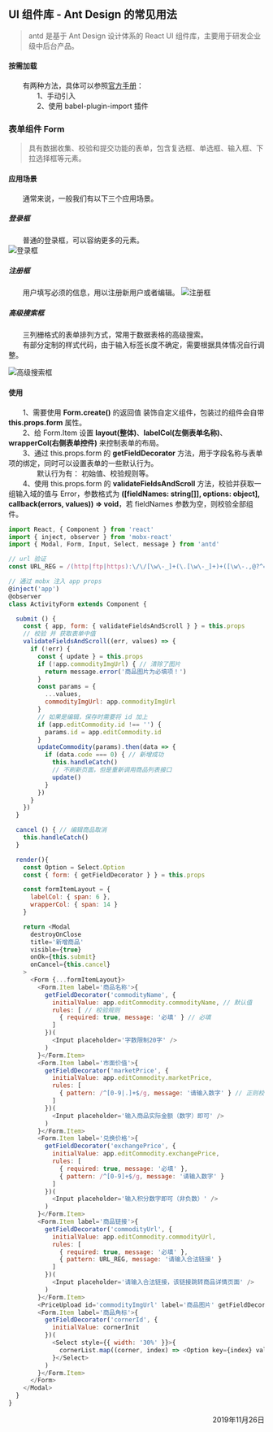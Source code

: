 ## UI 组件库 - Ant Design 的常见用法
> antd 是基于 Ant Design 设计体系的 React UI 组件库，主要用于研发企业级中后台产品。

#### 按需加载
&emsp;&emsp;有两种方法，具体可以参照[官方手册][1]：  
&emsp;&emsp;&emsp;&emsp;1、手动引入  
&emsp;&emsp;&emsp;&emsp;2、使用 babel-plugin-import 插件  

### 表单组件 Form
> 具有数据收集、校验和提交功能的表单，包含复选框、单选框、输入框、下拉选择框等元素。

#### 应用场景
&emsp;&emsp;通常来说，一般我们有以下三个应用场景。

##### 登录框
&emsp;&emsp;普通的登录框，可以容纳更多的元素。  
![登录框](../../images/antd-form-1.png)

##### 注册框
&emsp;&emsp;用户填写必须的信息，用以注册新用户或者编辑。
![注册框](../../images/antd-form-2.png)

##### 高级搜索框
&emsp;&emsp;三列栅格式的表单排列方式，常用于数据表格的高级搜索。  
&emsp;&emsp;有部分定制的样式代码，由于输入标签长度不确定，需要根据具体情况自行调整。

![高级搜索框](../../images/antd-form-3.png)

#### 使用
&emsp;&emsp;1、需要使用 **Form.create()** 的返回值 装饰自定义组件，包装过的组件会自带 **this.props.form** 属性。  
&emsp;&emsp;2、给 Form.Item 设置 **layout(整体)**、**labelCol(左侧表单名称)**、**wrapperCol(右侧表单控件)** 来控制表单的布局。   
&emsp;&emsp;3、通过 this.props.form 的 **getFieldDecorator** 方法，用于字段名称与表单项的绑定，同时可以设置表单的一些默认行为。  
&emsp;&emsp;&emsp;&emsp;默认行为有： 初始值、校验规则等。  
&emsp;&emsp;4、使用 this.props.form 的 **validateFieldsAndScroll** 方法，校验并获取一组输入域的值与 Error，参数格式为 **([fieldNames: string[]], options: object], callback(errors, values)) => void**，若 fieldNames 参数为空，则校验全部组件。  
```javascript
import React, { Component } from 'react'
import { inject, observer } from 'mobx-react'
import { Modal, Form, Input, Select, message } from 'antd'

// url 验证
const URL_REG = /(http|ftp|https):\/\/[\w\-_]+(\.[\w\-_]+)+([\w\-.,@?^=%&:/~+#]*[\w\-@?^=%&/~+#])?/

// 通过 mobx 注入 app props
@inject('app')
@observer
class ActivityForm extends Component {

  submit () {
    const { app, form: { validateFieldsAndScroll } } = this.props
    // 校验 并 获取表单中值
    validateFieldsAndScroll((err, values) => {
      if (!err) {
        const { update } = this.props
        if (!app.commodityImgUrl) { // 清除了图片
          return message.error('商品图片为必填项！')
        }
        const params = {
          ...values,
          commodityImgUrl: app.commodityImgUrl
        }
        // 如果是编辑，保存时需要将 id 加上
        if (app.editCommodity.id !== '') {
          params.id = app.editCommodity.id
        }
        updateCommodity(params).then(data => {
          if (data.code === 0) { // 新增成功
            this.handleCatch()
            // 不刷新页面，但是重新调用商品列表接口
            update()
          }
        })
      }
    })
  }

  cancel () { // 编辑商品取消
    this.handleCatch()
  }

  render(){
    const Option = Select.Option
    const { form: { getFieldDecorator } } = this.props

    const formItemLayout = {
      labelCol: { span: 6 },
      wrapperCol: { span: 14 }
    }

    return <Modal
      destroyOnClose
      title='新增商品'
      visible={true}
      onOk={this.submit}
      onCancel={this.cancel}
    >
      <Form {...formItemLayout}>
        <Form.Item label='商品名称'>{
          getFieldDecorator('commodityName', {
            initialValue: app.editCommodity.commodityName, // 默认值
            rules: [ // 校验规则
              { required: true, message: '必填' } // 必填
            ]
          })(
            <Input placeholder='字数限制20字' />
          )
        }</Form.Item>
        <Form.Item label='市面价值'>{
          getFieldDecorator('marketPrice', {
            initialValue: app.editCommodity.marketPrice,
            rules: [
              { pattern: /^[0-9|.]+$/g, message: '请输入数字' } // 正则校验
            ]
          })(
            <Input placeholder='输入商品实际金额（数字）即可' />
          )
        }</Form.Item>
        <Form.Item label='兑换价格'>{
          getFieldDecorator('exchangePrice', {
            initialValue: app.editCommodity.exchangePrice,
            rules: [
              { required: true, message: '必填' },
              { pattern: /^[0-9]+$/g, message: '请输入数字' }
            ]
          })(
            <Input placeholder='输入积分数字即可（非负数）' />
          )
        }</Form.Item>
        <Form.Item label='商品链接'>{
          getFieldDecorator('commodityUrl', {
            initialValue: app.editCommodity.commodityUrl,
            rules: [
              { required: true, message: '必填' },
              { pattern: URL_REG, message: '请输入合法链接' }
            ]
          })(
            <Input placeholder='请输入合法链接，该链接跳转商品详情页面' />
          )
        }</Form.Item>
        <PriceUpload id='commodityImgUrl' label='商品图片' getFieldDecorator={getFieldDecorator} onchange={this.setState.bind(this)} />
        <Form.Item label='商品角标'>{
          getFieldDecorator('cornerId', {
            initialValue: cornerInit
          })(
            <Select style={{ width: '30%' }}>{
              cornerList.map((corner, index) => <Option key={index} value={corner.id}>{corner.name}</Option>)
            }</Select>
          )
        }</Form.Item>
      </Form>
    </Modal>
  }
}
```





<p align="right"> 2019年11月26日 </p>

[1]:https://ant.design/docs/react/introduce-cn
